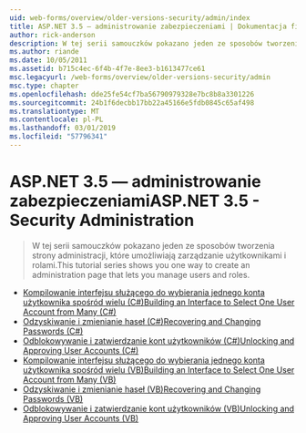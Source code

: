 ```yaml
---
uid: web-forms/overview/older-versions-security/admin/index
title: ASP.NET 3.5 — administrowanie zabezpieczeniami | Dokumentacja firmy Microsoft
author: rick-anderson
description: W tej serii samouczków pokazano jeden ze sposobów tworzenia strony administracji, które umożliwiają zarządzanie użytkownikami i rolami.
ms.author: riande
ms.date: 10/05/2011
ms.assetid: b715c4ec-6f4b-4f7e-8ee3-b1613477ce61
msc.legacyurl: /web-forms/overview/older-versions-security/admin
msc.type: chapter
ms.openlocfilehash: dde25fe54cf7ba56790979328e7bc8b8a3301226
ms.sourcegitcommit: 24b1f6decbb17bb22a45166e5fdb0845c65af498
ms.translationtype: MT
ms.contentlocale: pl-PL
ms.lasthandoff: 03/01/2019
ms.locfileid: "57796341"
---
```

<a name="aspnet-35---security-administration"></a><span data-ttu-id="008be-103">ASP.NET 3.5 — administrowanie zabezpieczeniami</span><span class="sxs-lookup"><span data-stu-id="008be-103">ASP.NET 3.5 - Security Administration</span></span>
====================
> <span data-ttu-id="008be-104">W tej serii samouczków pokazano jeden ze sposobów tworzenia strony administracji, które umożliwiają zarządzanie użytkownikami i rolami.</span><span class="sxs-lookup"><span data-stu-id="008be-104">This tutorial series shows you one way to create an administration page that lets you manage users and roles.</span></span>


- [<span data-ttu-id="008be-105">Kompilowanie interfejsu służącego do wybierania jednego konta użytkownika spośród wielu (C#)</span><span class="sxs-lookup"><span data-stu-id="008be-105">Building an Interface to Select One User Account from Many (C#)</span></span>](building-an-interface-to-select-one-user-account-from-many-cs.md)
- [<span data-ttu-id="008be-106">Odzyskiwanie i zmienianie haseł (C#)</span><span class="sxs-lookup"><span data-stu-id="008be-106">Recovering and Changing Passwords (C#)</span></span>](recovering-and-changing-passwords-cs.md)
- [<span data-ttu-id="008be-107">Odblokowywanie i zatwierdzanie kont użytkowników (C#)</span><span class="sxs-lookup"><span data-stu-id="008be-107">Unlocking and Approving User Accounts (C#)</span></span>](unlocking-and-approving-user-accounts-cs.md)
- [<span data-ttu-id="008be-108">Kompilowanie interfejsu służącego do wybierania jednego konta użytkownika spośród wielu (VB)</span><span class="sxs-lookup"><span data-stu-id="008be-108">Building an Interface to Select One User Account from Many (VB)</span></span>](building-an-interface-to-select-one-user-account-from-many-vb.md)
- [<span data-ttu-id="008be-109">Odzyskiwanie i zmienianie haseł (VB)</span><span class="sxs-lookup"><span data-stu-id="008be-109">Recovering and Changing Passwords (VB)</span></span>](recovering-and-changing-passwords-vb.md)
- [<span data-ttu-id="008be-110">Odblokowywanie i zatwierdzanie kont użytkowników (VB)</span><span class="sxs-lookup"><span data-stu-id="008be-110">Unlocking and Approving User Accounts (VB)</span></span>](unlocking-and-approving-user-accounts-vb.md)
